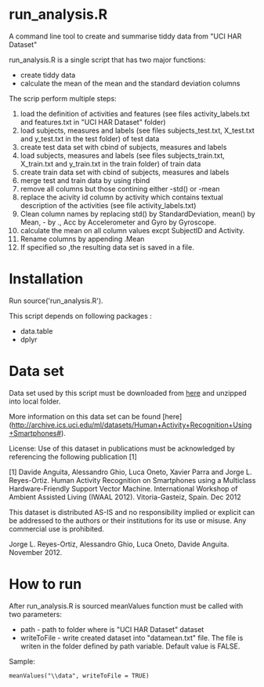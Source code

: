 # run_analysis.R

A command line tool to create and summarise tiddy data from "UCI HAR Dataset" 

run_analysis.R is a single script that has two major functions:

* create tiddy data
* calculate the mean of the mean and the standard deviation columns

The scrip perform multiple steps:

1. load the definition of activities and features (see files activity_labels.txt and features.txt in "UCI HAR Dataset" folder)
2. load subjects, measures and labels (see files subjects_test.txt, X_test.txt and y_test.txt in the test folder) of test data 
3. create test data set with cbind of subjects, measures and labels
4. load subjects, measures and labels (see files subjects_train.txt, X_train.txt and y_train.txt in the train folder) of train data 
5. create train data set with cbind of subjects, measures and labels
6. merge test and train data by using rbind
7. remove all columns but those contining either -std() or -mean
8. replace the acivity id column by activity which contains textual description of the activities (see file activity_labels.txt)
9. Clean column names by replacing std() by StandardDeviation, mean() by Mean, - by ., Acc by Accelerometer and Gyro by Gyroscope.
10. calculate the mean on all column values excpt SubjectID and Activity.
11. Rename columns by appending .Mean
12. If specified so ,the resulting data set is saved in a file.

# Installation

Run source('run_analysis.R').

This script depends on following packages :
- data.table
- dplyr

# Data set

Data set used by this script must be downloaded from [here](https://d396qusza40orc.cloudfront.net/getdata%2Fprojectfiles%2FUCI%20HAR%20Dataset.zip ) and unzipped into local folder.

More information on this data set can be found [here] (http://archive.ics.uci.edu/ml/datasets/Human+Activity+Recognition+Using+Smartphones#).

License:
Use of this dataset in publications must be acknowledged by referencing the following publication [1] 

[1] Davide Anguita, Alessandro Ghio, Luca Oneto, Xavier Parra and Jorge L. Reyes-Ortiz. Human Activity Recognition on Smartphones using a Multiclass Hardware-Friendly Support Vector Machine. International Workshop of Ambient Assisted Living (IWAAL 2012). Vitoria-Gasteiz, Spain. Dec 2012

This dataset is distributed AS-IS and no responsibility implied or explicit can be addressed to the authors or their institutions for its use or misuse. Any commercial use is prohibited.

Jorge L. Reyes-Ortiz, Alessandro Ghio, Luca Oneto, Davide Anguita. November 2012.

# How to run

After run_analysis.R is sourced meanValues function must be called with two parameters:
- path - path to folder where is "UCI HAR Dataset" dataset
- writeToFile - write created dataset into "datamean.txt" file. The file is writen in the folder defined by path variable. Default value is FALSE.

Sample: 
```{r}
meanValues("\\data", writeToFile = TRUE)


